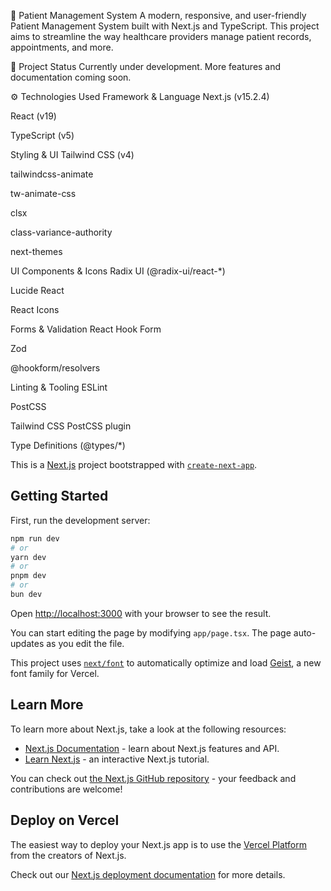 🏥 Patient Management System
A modern, responsive, and user-friendly Patient Management System built with Next.js and TypeScript. This project aims to streamline the way healthcare providers manage patient records, appointments, and more.

🚧 Project Status
Currently under development.
More features and documentation coming soon.

⚙️ Technologies Used
Framework & Language
Next.js (v15.2.4)

React (v19)

TypeScript (v5)

Styling & UI
Tailwind CSS (v4)

tailwindcss-animate

tw-animate-css

clsx

class-variance-authority

next-themes

UI Components & Icons
Radix UI (@radix-ui/react-*)

Lucide React

React Icons

Forms & Validation
React Hook Form

Zod

@hookform/resolvers

Linting & Tooling
ESLint

PostCSS

Tailwind CSS PostCSS plugin

Type Definitions (@types/*)

This is a [Next.js](https://nextjs.org) project bootstrapped with [`create-next-app`](https://nextjs.org/docs/app/api-reference/cli/create-next-app).

## Getting Started

First, run the development server:

```bash
npm run dev
# or
yarn dev
# or
pnpm dev
# or
bun dev
```

Open [http://localhost:3000](http://localhost:3000) with your browser to see the result.

You can start editing the page by modifying `app/page.tsx`. The page auto-updates as you edit the file.

This project uses [`next/font`](https://nextjs.org/docs/app/building-your-application/optimizing/fonts) to automatically optimize and load [Geist](https://vercel.com/font), a new font family for Vercel.

## Learn More

To learn more about Next.js, take a look at the following resources:

- [Next.js Documentation](https://nextjs.org/docs) - learn about Next.js features and API.
- [Learn Next.js](https://nextjs.org/learn) - an interactive Next.js tutorial.

You can check out [the Next.js GitHub repository](https://github.com/vercel/next.js) - your feedback and contributions are welcome!

## Deploy on Vercel

The easiest way to deploy your Next.js app is to use the [Vercel Platform](https://vercel.com/new?utm_medium=default-template&filter=next.js&utm_source=create-next-app&utm_campaign=create-next-app-readme) from the creators of Next.js.

Check out our [Next.js deployment documentation](https://nextjs.org/docs/app/building-your-application/deploying) for more details.

